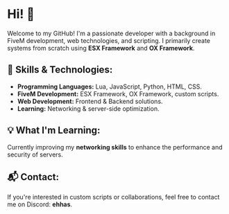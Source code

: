 # Hi! 👋

Welcome to my GitHub! I'm a passionate developer with a background in FiveM development, web technologies, and scripting. I primarily create systems from scratch using **ESX Framework** and **OX Framework**.

## 🚀 Skills & Technologies:
- **Programming Languages:** Lua, JavaScript, Python, HTML, CSS.
- **FiveM Development:** ESX Framework, OX Framework, custom scripts.
- **Web Development:** Frontend & Backend solutions.
- **Learning:** Networking & server-side optimization.

## 💡 What I'm Learning:
Currently improving my **networking skills** to enhance the performance and security of servers.

## 📬 Contact:
If you're interested in custom scripts or collaborations, feel free to contact me on Discord: **ehhas**.
